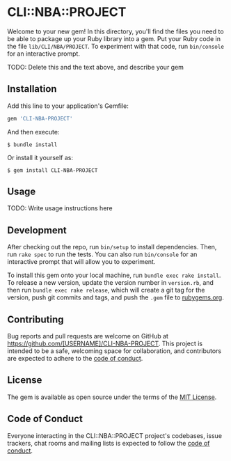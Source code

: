 # CLI::NBA::PROJECT

Welcome to your new gem! In this directory, you'll find the files you need to be able to package up your Ruby library into a gem. Put your Ruby code in the file `lib/CLI/NBA/PROJECT`. To experiment with that code, run `bin/console` for an interactive prompt.

TODO: Delete this and the text above, and describe your gem

## Installation

Add this line to your application's Gemfile:

```ruby
gem 'CLI-NBA-PROJECT'
```

And then execute:

    $ bundle install

Or install it yourself as:

    $ gem install CLI-NBA-PROJECT

## Usage

TODO: Write usage instructions here

## Development

After checking out the repo, run `bin/setup` to install dependencies. Then, run `rake spec` to run the tests. You can also run `bin/console` for an interactive prompt that will allow you to experiment.

To install this gem onto your local machine, run `bundle exec rake install`. To release a new version, update the version number in `version.rb`, and then run `bundle exec rake release`, which will create a git tag for the version, push git commits and tags, and push the `.gem` file to [rubygems.org](https://rubygems.org).

## Contributing

Bug reports and pull requests are welcome on GitHub at https://github.com/[USERNAME]/CLI-NBA-PROJECT. This project is intended to be a safe, welcoming space for collaboration, and contributors are expected to adhere to the [code of conduct](https://github.com/[USERNAME]/CLI-NBA-PROJECT/blob/master/CODE_OF_CONDUCT.md).


## License

The gem is available as open source under the terms of the [MIT License](https://opensource.org/licenses/MIT).

## Code of Conduct

Everyone interacting in the CLI::NBA::PROJECT project's codebases, issue trackers, chat rooms and mailing lists is expected to follow the [code of conduct](https://github.com/[USERNAME]/CLI-NBA-PROJECT/blob/master/CODE_OF_CONDUCT.md).
